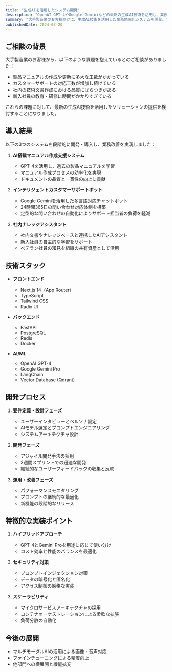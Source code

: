 ```yaml
---
title: "生成AIを活用したシステム開発"
description: "OpenAI GPT-4やGoogle Geminiなどの最新の生成AI技術を活用し、業務効率化やユーザー体験の向上を実現するシステム開発"
summary: "大手製造業のお客様向けに、生成AI技術を活用した業務効率化システムを開発。マニュアル作成支援、カスタマーサポート、社内ナレッジ管理の3つのシステムを構築し、大幅な工数削減を実現。"
publishedDate: 2024-03-20
---
```


## ご相談の背景

大手製造業のお客様から、以下のような課題を抱えているとのご相談がありました：

- 製品マニュアルの作成や更新に多大な工数がかかっている
- カスタマーサポートの対応工数が増加し続けている
- 社内の技術文書作成における品質にばらつきがある
- 新入社員の教育・研修に時間がかかりすぎている

これらの課題に対して、最新の生成AI技術を活用したソリューションの提供を検討することになりました。

## 導入結果

以下の3つのシステムを段階的に開発・導入し、業務改善を実現しました：

1. **AI搭載マニュアル作成支援システム**
   - GPT-4を活用し、過去の製品マニュアルを学習
   - マニュアル作成プロセスの効率化を実現
   - ドキュメントの品質と一貫性の向上に貢献

2. **インテリジェントカスタマーサポートボット**
   - Google Geminiを活用した多言語対応チャットボット
   - 24時間365日の問い合わせ対応体制を構築
   - 定型的な問い合わせの自動化によりサポート担当者の負荷を軽減

3. **社内ナレッジアシスタント**
   - 社内文書やナレッジベースと連携したAIアシスタント
   - 新入社員の自主的な学習をサポート
   - ベテラン社員の知見を組織の共有資産として活用

## 技術スタック

- **フロントエンド**
  - Next.js 14（App Router）
  - TypeScript
  - Tailwind CSS
  - Radix UI

- **バックエンド**
  - FastAPI
  - PostgreSQL
  - Redis
  - Docker

- **AI/ML**
  - OpenAI GPT-4
  - Google Gemini Pro
  - LangChain
  - Vector Database (Qdrant)

## 開発プロセス

1. **要件定義・設計フェーズ**
   - ユーザーインタビューとペルソナ設定
   - AIモデル選定とプロンプトエンジニアリング
   - システムアーキテクチャ設計

2. **開発フェーズ**
   - アジャイル開発手法の採用
   - 2週間スプリントでの迅速な開発
   - 継続的なユーザーフィードバックの収集と反映

3. **運用・改善フェーズ**
   - パフォーマンスモニタリング
   - プロンプトの継続的な最適化
   - 新機能の段階的なリリース

## 特徴的な実装ポイント

1. **ハイブリッドアプローチ**
   - GPT-4とGemini Proを用途に応じて使い分け
   - コスト効率と性能のバランスを最適化

2. **セキュリティ対策**
   - プロンプトインジェクション対策
   - データの暗号化と匿名化
   - アクセス制御の厳格な実装

3. **スケーラビリティ**
   - マイクロサービスアーキテクチャの採用
   - コンテナオーケストレーションによる柔軟な拡張
   - 負荷分散の自動化

## 今後の展開

- マルチモーダルAIの活用による画像・音声対応
- ファインチューニングによる精度向上
- 他部門への横展開と機能拡充
